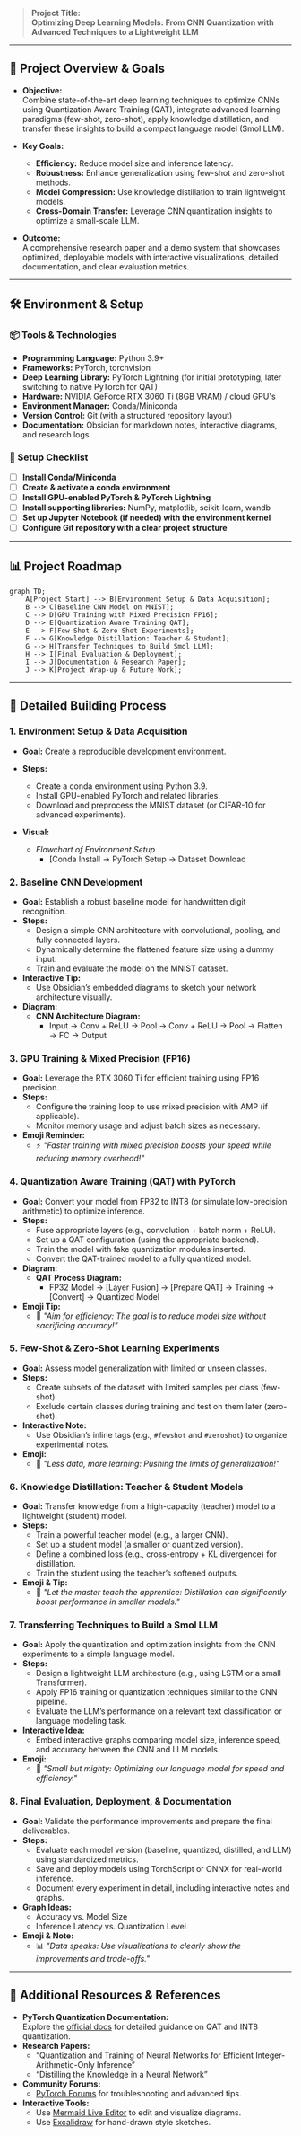 >  **Project Title:**  
> **Optimizing Deep Learning Models: From CNN Quantization with Advanced Techniques to a Lightweight LLM**

---
## 📅 Project Overview & Goals

- **Objective:**  
    Combine state-of-the-art deep learning techniques to optimize CNNs using Quantization Aware Training (QAT), integrate advanced learning paradigms (few-shot, zero-shot), apply knowledge distillation, and transfer these insights to build a compact language model (Smol LLM).
    
- **Key Goals:**
    - **Efficiency:** Reduce model size and inference latency.
    - **Robustness:** Enhance generalization using few-shot and zero-shot methods.
    - **Model Compression:** Use knowledge distillation to train lightweight models.
    - **Cross-Domain Transfer:** Leverage CNN quantization insights to optimize a small-scale LLM.
    
- **Outcome:**  
    A comprehensive research paper and a demo system that showcases optimized, deployable models with interactive visualizations, detailed documentation, and clear evaluation metrics.
    

---

## 🛠️ Environment & Setup

### 📦 Tools & Technologies

- **Programming Language:** Python 3.9+
- **Frameworks:** PyTorch, torchvision
- **Deep Learning Library:** PyTorch Lightning (for initial prototyping, later switching to native PyTorch for QAT)
- **Hardware:** NVIDIA GeForce RTX 3060 Ti (8GB VRAM) / cloud GPU's
- **Environment Manager:** Conda/Miniconda
- **Version Control:** Git (with a structured repository layout)
- **Documentation:** Obsidian for markdown notes, interactive diagrams, and research logs

### 🌟 Setup Checklist

- [ ]  **Install Conda/Miniconda**
- [ ]  **Create & activate a conda environment**
- [ ]  **Install GPU-enabled PyTorch & PyTorch Lightning**
- [ ]  **Install supporting libraries:** NumPy, matplotlib, scikit-learn, wandb
- [ ]  **Set up Jupyter Notebook (if needed) with the environment kernel**
- [ ]  **Configure Git repository with a clear project structure**

---

## 📊 Project Roadmap

```mermaid
graph TD;
    A[Project Start] --> B[Environment Setup & Data Acquisition];
    B --> C[Baseline CNN Model on MNIST];
    C --> D[GPU Training with Mixed Precision FP16];
    D --> E[Quantization Aware Training QAT];
    E --> F[Few-Shot & Zero-Shot Experiments];
    F --> G[Knowledge Distillation: Teacher & Student];
    G --> H[Transfer Techniques to Build Smol LLM];
    H --> I[Final Evaluation & Deployment];
    I --> J[Documentation & Research Paper];
    J --> K[Project Wrap-up & Future Work];
```

---

## 📌 Detailed Building Process

### 1. **Environment Setup & Data Acquisition**

- **Goal:** Create a reproducible development environment.
- **Steps:**
    - Create a conda environment using Python 3.9.
    - Install GPU-enabled PyTorch and related libraries.
    - Download and preprocess the MNIST dataset (or CIFAR-10 for advanced experiments).
    
- **Visual:**
    - _Flowchart of Environment Setup_
        - [Conda Install → PyTorch Setup → Dataset Download

### 2. **Baseline CNN Development**

- **Goal:** Establish a robust baseline model for handwritten digit recognition.
- **Steps:**
    - Design a simple CNN architecture with convolutional, pooling, and fully connected layers.
    - Dynamically determine the flattened feature size using a dummy input.
    - Train and evaluate the model on the MNIST dataset.
- **Interactive Tip:**
    - Use Obsidian’s embedded diagrams to sketch your network architecture visually.
- **Diagram:**
    - **CNN Architecture Diagram:**
        - Input → Conv + ReLU → Pool → Conv + ReLU → Pool → Flatten → FC → Output

### 3. **GPU Training & Mixed Precision (FP16)**

- **Goal:** Leverage the RTX 3060 Ti for efficient training using FP16 precision.
- **Steps:**
    - Configure the training loop to use mixed precision with AMP (if applicable).
    - Monitor memory usage and adjust batch sizes as necessary.
- **Emoji Reminder:**
    - ⚡️ _"Faster training with mixed precision boosts your speed while reducing memory overhead!"_

### 4. **Quantization Aware Training (QAT) with PyTorch**

- **Goal:** Convert your model from FP32 to INT8 (or simulate low-precision arithmetic) to optimize inference.
- **Steps:**
    - Fuse appropriate layers (e.g., convolution + batch norm + ReLU).
    - Set up a QAT configuration (using the appropriate backend).
    - Train the model with fake quantization modules inserted.
    - Convert the QAT-trained model to a fully quantized model.
- **Diagram:**
    - **QAT Process Diagram:**
        - FP32 Model → [Layer Fusion] → [Prepare QAT] → Training → [Convert] → Quantized Model
- **Emoji Tip:**
    - 🎯 _"Aim for efficiency: The goal is to reduce model size without sacrificing accuracy!"_

### 5. **Few-Shot & Zero-Shot Learning Experiments**

- **Goal:** Assess model generalization with limited or unseen classes.
- **Steps:**
    - Create subsets of the dataset with limited samples per class (few-shot).
    - Exclude certain classes during training and test on them later (zero-shot).
- **Interactive Note:**
    - Use Obsidian’s inline tags (e.g., `#fewshot` and `#zeroshot`) to organize experimental notes.
- **Emoji:**
    - 🤏 _"Less data, more learning: Pushing the limits of generalization!"_

### 6. **Knowledge Distillation: Teacher & Student Models**

- **Goal:** Transfer knowledge from a high-capacity (teacher) model to a lightweight (student) model.
- **Steps:**
    - Train a powerful teacher model (e.g., a larger CNN).
    - Set up a student model (a smaller or quantized version).
    - Define a combined loss (e.g., cross-entropy + KL divergence) for distillation.
    - Train the student using the teacher’s softened outputs.
- **Emoji & Tip:**
    - 🧠 _"Let the master teach the apprentice: Distillation can significantly boost performance in smaller models."_

### 7. **Transferring Techniques to Build a Smol LLM**

- **Goal:** Apply the quantization and optimization insights from the CNN experiments to a simple language model.
- **Steps:**
    - Design a lightweight LLM architecture (e.g., using LSTM or a small Transformer).
    - Apply FP16 training or quantization techniques similar to the CNN pipeline.
    - Evaluate the LLM’s performance on a relevant text classification or language modeling task.
- **Interactive Idea:**
    - Embed interactive graphs comparing model size, inference speed, and accuracy between the CNN and LLM models.
- **Emoji:**
    - 📝 _"Small but mighty: Optimizing our language model for speed and efficiency."_

### 8. **Final Evaluation, Deployment, & Documentation**

- **Goal:** Validate the performance improvements and prepare the final deliverables.
- **Steps:**
    - Evaluate each model version (baseline, quantized, distilled, and LLM) using standardized metrics.
    - Save and deploy models using TorchScript or ONNX for real-world inference.
    - Document every experiment in detail, including interactive notes and graphs.
- **Graph Ideas:**
    - Accuracy vs. Model Size
    - Inference Latency vs. Quantization Level
- **Emoji & Note:**
    - 📊 _"Data speaks: Use visualizations to clearly show the improvements and trade-offs."_

---

## 🔗 Additional Resources & References

- **PyTorch Quantization Documentation:**  
    Explore the [official docs](https://pytorch.org/docs/stable/quantization.html) for detailed guidance on QAT and INT8 quantization.
- **Research Papers:**
    - “Quantization and Training of Neural Networks for Efficient Integer-Arithmetic-Only Inference”
    - “Distilling the Knowledge in a Neural Network”
- **Community Forums:**
    - [PyTorch Forums](https://discuss.pytorch.org/) for troubleshooting and advanced tips.
- **Interactive Tools:**
    - Use [Mermaid Live Editor](https://mermaid.live/) to edit and visualize diagrams.
    - Use [Excalidraw](https://excalidraw.com/) for hand-drawn style sketches.
